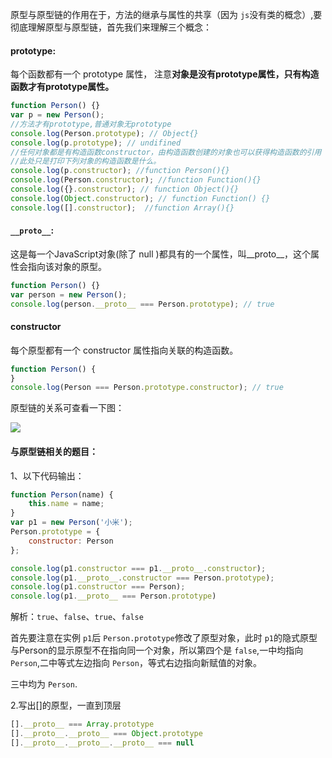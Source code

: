 原型与原型链的作用在于，方法的继承与属性的共享（因为 `js`没有类的概念）,要彻底理解原型与原型链，首先我们来理解三个概念：

#### prototype:

每个函数都有一个 prototype 属性， 注意**对象是没有prototype属性，只有构造函数才有prototype属性。**

```js
function Person() {}
var p = new Person();
//方法才有prototype,普通对象无prototype
console.log(Person.prototype); // Object{} 
console.log(p.prototype); // undifined
//任何对象都是有构造函数constructor，由构造函数创建的对象也可以获得构造函数的引用
//此处只是打印下列对象的构造函数是什么。
console.log(p.constructor); //function Person(){}  
console.log(Person.constructor); //function Function(){} 
console.log({}.constructor); // function Object(){}
console.log(Object.constructor); // function Function() {}
console.log([].constructor);  //function Array(){} 
```

#### `__proto__`:

这是每一个JavaScript对象(除了 null )都具有的一个属性，叫__proto__，这个属性会指向该对象的原型。

```js
function Person() {}
var person = new Person();
console.log(person.__proto__ === Person.prototype); // true
```

#### constructor

每个原型都有一个 constructor 属性指向关联的构造函数。

```js
function Person() {
}
console.log(Person === Person.prototype.constructor); // true
```

原型链的关系可查看一下图：

![](https://img-blog.csdnimg.cn/20210313161251376.png?x-oss-process=image/watermark,type_ZmFuZ3poZW5naGVpdGk,shadow_10,text_aHR0cHM6Ly9ibG9nLmNzZG4ubmV0L3dlaXhpbl80NDkyMDg2Mw==,size_16,color_FFFFFF,t_70)

#### 与原型链相关的题目：

1、以下代码输出：

```js
function Person(name) {
    this.name = name;
}
var p1 = new Person('小米');
Person.prototype = {
    constructor: Person
};

console.log(p1.constructor === p1.__proto__.constructor);
console.log(p1.__proto__.constructor === Person.prototype);
console.log(p1.constructor === Person);
console.log(p1.__proto__ === Person.prototype)
```

解析：`true`、`false`、`true`、`false`

首先要注意在实例 `p1`后 `Person.prototype`修改了原型对象，此时 `p1`的隐式原型与Person的显示原型不在指向同一个对象，所以第四个是 `false`,一中均指向 `Person`,二中等式左边指向 `Person`，等式右边指向新赋值的对象。

三中均为 `Person`.

2.写出[]的原型，一直到顶层

```js
[].__proto__ === Array.prototype
[].__proto__.__proto__ === Object.prototype
[].__proto__.__proto__.__proto__ === null
```
